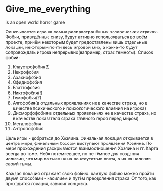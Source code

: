 # Give_me_everything
is an open world horror game

Основывается игра на самых распространённых человеческих страхах. Фобии, приведённые снизу, будут активно использоваться во всём проекте, причём некоторым будет предоставлены лишь отдельные локации, некоторым почти весь игровой мир, а какие-то будут сопровождать игрока непрерывно(например, страх темноты).
Список фобий:
1. Клаустрофобия(!)
2. Некрофобия
3. Арахнофобия
4. Офидиофобия
5. Блаттофобия
6. Никтофобия(!)
7. Гемофобия(?)
8. Алгофобия(в отдельных проявлениях не в качестве страха, но в качестве психического и психологического влияния на игрока)
9. Дисморфофобия(в отдельных проявлениях не в качестве страха, но в качестве показателя страха главного героя перед миром)
10. Мегалофобия
11. Антропофобия

Цель игры - добраться до Хозяина.
Финальная локация открывается в центре мира, финальным боссом выступают проявления Хозяина.
По мере прохождения раскрываются взаимоотношения Хозяина и гг.
Карта всегда во тьме. Небо потемневшее, но не тёмное для создания иллюзии, что мир во тьме не из-за отсутствия света, а из-за наличия саомй тьмы.

Каждая локация отражает свою фобию. каждую фобию можно пройти двумя способами - насилием и путём преодоления страха.
От того, как проходится локация, зависит концовка.
